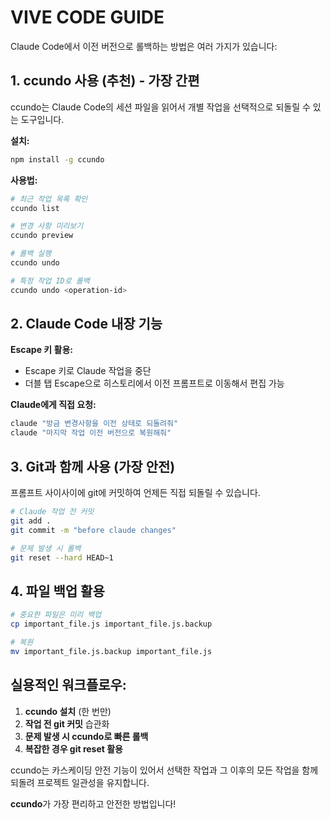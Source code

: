 # VIVE CODE GUIDE

Claude Code에서 이전 버전으로 롤백하는 방법은 여러 가지가 있습니다:

## **1. ccundo 사용 (추천) - 가장 간편**

ccundo는 Claude Code의 세션 파일을 읽어서 개별 작업을 선택적으로 되돌릴 수 있는 도구입니다.

**설치:**
```bash
npm install -g ccundo
```

**사용법:**
```bash
# 최근 작업 목록 확인
ccundo list

# 변경 사항 미리보기
ccundo preview

# 롤백 실행
ccundo undo

# 특정 작업 ID로 롤백
ccundo undo <operation-id>
```

## **2. Claude Code 내장 기능**

**Escape 키 활용:**
- Escape 키로 Claude 작업을 중단
- 더블 탭 Escape으로 히스토리에서 이전 프롬프트로 이동해서 편집 가능

**Claude에게 직접 요청:**
```bash
claude "방금 변경사항을 이전 상태로 되돌려줘"
claude "마지막 작업 이전 버전으로 복원해줘"
```

## **3. Git과 함께 사용 (가장 안전)**

프롬프트 사이사이에 git에 커밋하여 언제든 직접 되돌릴 수 있습니다.

```bash
# Claude 작업 전 커밋
git add .
git commit -m "before claude changes"

# 문제 발생 시 롤백
git reset --hard HEAD~1
```

## **4. 파일 백업 활용**

```bash
# 중요한 파일은 미리 백업
cp important_file.js important_file.js.backup

# 복원
mv important_file.js.backup important_file.js
```

## **실용적인 워크플로우:**

1. **ccundo 설치** (한 번만)
2. **작업 전 git 커밋** 습관화
3. **문제 발생 시 ccundo로 빠른 롤백**
4. **복잡한 경우 git reset 활용**

ccundo는 카스케이딩 안전 기능이 있어서 선택한 작업과 그 이후의 모든 작업을 함께 되돌려 프로젝트 일관성을 유지합니다.

**ccundo**가 가장 편리하고 안전한 방법입니다!